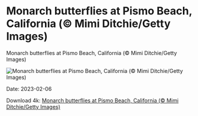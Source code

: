 # Monarch butterflies at Pismo Beach, California (© Mimi Ditchie/Getty Images)

Monarch butterflies at Pismo Beach, California (© Mimi Ditchie/Getty Images)

![Monarch butterflies at Pismo Beach, California (© Mimi Ditchie/Getty Images)](https://bing.com/th?id=OHR.MonarchPismo_EN-US3162751009_UHD.jpg&w=1024&h=576)

Date: 2023-02-06

Download 4k: [Monarch butterflies at Pismo Beach, California (© Mimi Ditchie/Getty Images)](https://bing.com/th?id=OHR.MonarchPismo_EN-US3162751009_UHD.jpg)

